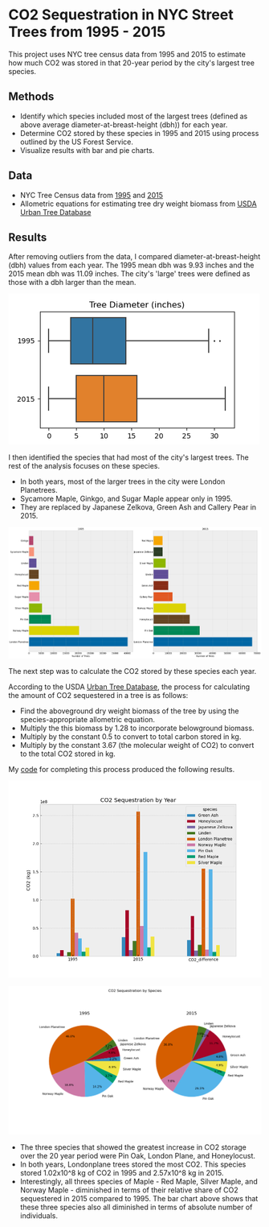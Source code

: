 ﻿# CO2 Sequestration in NYC Street Trees from 1995 - 2015

This project uses NYC tree census data from 1995 and 2015 to estimate how much CO2 was stored in that 20-year period by the city's largest tree species.

## Methods

* Identify which species included most of the largest trees (defined as above average diameter-at-breast-height (dbh)) for each year.
* Determine CO2 stored by these species in 1995 and 2015 using process outlined by the US Forest Service. 
* Visualize results with bar and pie charts.

## Data

* NYC Tree Census data from [1995](https://data.cityofnewyork.us/Environment/1995-Street-Tree-Census/kyad-zm4j) and [2015](https://data.cityofnewyork.us/Environment/2015-Street-Tree-Census-Tree-Data/uvpi-gqnh)
* Allometric equations for estimating tree dry weight biomass from [USDA Urban Tree Database](https://www.fs.usda.gov/rds/archive/Catalog/RDS-2016-0005)

## Results

After removing outliers from the data, I compared diameter-at-breast-height (dbh) values from each year. The 1995 mean dbh was 9.93 inches and the 2015 mean dbh was 11.09 inches. The city's 'large' trees were defined as those with a dbh larger than the mean. 

![boxplot](/images/boxplot.png)

I then identified the species that had most of the city's largest trees. The rest of the analysis focuses on these species. 

- In both years, most of the larger trees in the city were London Planetrees. 
- Sycamore Maple, Ginkgo, and Sugar Maple appear only in 1995.
- They are replaced by Japanese Zelkova, Green Ash and Callery Pear in 2015.

![barchart](/images/species_counts_resize2.png)

The next step was to calculate the CO2 stored by these species each year.

According to the USDA [Urban Tree Database](https://www.fs.usda.gov/psw/publications/documents/psw_gtr253/psw_gtr_253.pdf), the process for calculating the amount of CO2 sequestered in a tree is as follows:
- Find the aboveground dry weight biomass of the tree by using the species-appropriate allometric equation.
- Multiply the this biomass by 1.28 to incorporate belowground biomass.
- Multiply by the constant 0.5 to convert to total carbon stored in kg.
- Multiply by the constant 3.67 (the molecular weight of CO2) to convert to the total CO2 stored in kg.

My [code](https://github.com/rosehanuy/nyc-tree-census/blob/main/carbon_storage.ipynb) for completing this process produced the following results.

![barchart2](/images/co2_barchart.png)

![piechart](/images/co2_piecharts.png)

* The three species that showed the greatest increase in CO2 storage over the 20 year period were Pin Oak, London Plane, and Honeylocust. 
* In both years, Londonplane trees stored the most CO2. This species stored 1.02x10^8 kg of CO2 in 1995 and 2.57x10^8 kg in 2015. 
* Interestingly, all threes species of Maple - Red Maple, Silver Maple, and Norway Maple - diminished in terms of their relative share of CO2 sequestered in 2015 compared to 1995. The bar chart above shows that these three species also all diminished in terms of absolute number of individuals.

